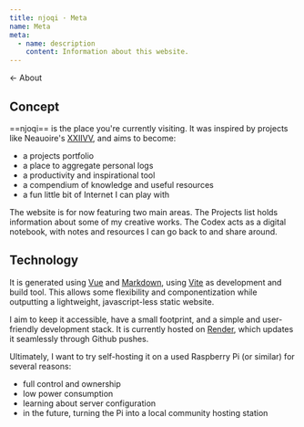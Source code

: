 ```yaml
---
title: njoqi · Meta
name: Meta
meta:
  - name: description
    content: Information about this website.
---
```


<p>
  <router-link to="/about">
    ← About
  </router-link>
</p>

<article-header v-bind="frontmatter" />

## Concept

==njoqi== is the place you're currently visiting. It was inspired by projects like Neauoire's [XXIIVV](https://wiki.xxiivv.com/), and aims to become:

- a projects portfolio
- a place to aggregate personal logs
- a productivity and inspirational tool
- a compendium of knowledge and useful resources
- a fun little bit of Internet I can play with

The website is for now featuring two main areas. The <router-link to="/">Projects</router-link> list holds information about some of my creative works. The <router-link to="/codex/">Codex</router-link> acts as a digital notebook, with notes and resources I can go back to and share around.

## Technology

It is generated using [Vue](https://vuejs.org/) and [Markdown](https://en.wikipedia.org/wiki/Markdown), using [Vite](https://vitejs.dev/) as development and build tool. This allows some flexibility and componentization while outputting a lightweight, javascript-less static website.

I aim to keep it accessible, have a small footprint, and a simple and user-friendly development stack. It is currently hosted on [Render](https://render.com/), which updates it seamlessly through Github pushes.

Ultimately, I want to try self-hosting it on a used Raspberry Pi (or similar) for several reasons:
- full control and ownership
- low power consumption
- learning about server configuration
- in the future, turning the Pi into a local community hosting station

<script setup>
  import ArticleHeader from '../../components/article-header.vue'
</script>